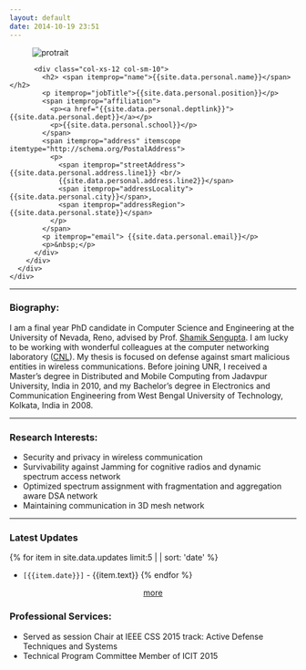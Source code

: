 ```yaml
---
layout: default
date: 2014-10-19 23:51
---
```



<div itemscope itemtype="http://schema.org/Person" >
  <div class="row">
  <div class="col-xs-12 col-sm-3 text-center">
    <figure>
      <img src="/assets/images/protrait2.png" alt="protrait" class=" img-responsive">
    </figure>
  </div>
    <div class="col-sm-9">
      <div class="profile">
        <div class="col-sm-12">

          <div class="col-xs-12 col-sm-10">
            <h2> <span itemprop="name">{{site.data.personal.name}}</span></h2>
            <p itemprop="jobTitle">{{site.data.personal.position}}</p>
            <span itemprop="affiliation">
              <p><a href="{{site.data.personal.deptlink}}">{{site.data.personal.dept}}</a></p>
              <p>{{site.data.personal.school}}</p>
            </span>
            <span itemprop="address" itemscope itemtype="http://schema.org/PostalAddress">
              <p>
                <span itemprop="streetAddress">{{site.data.personal.address.line1}} <br/>
                {{site.data.personal.address.line2}}</span>
                <span itemprop="addressLocality">{{site.data.personal.city}}</span>,
                <span itemprop="addressRegion">{{site.data.personal.state}}</span>
              </p>
            </span>
            <p itemprop="email"> {{site.data.personal.email}}</p>
            <p>&nbsp;</p>
          </div>
        </div>
      </div>
    </div>
  </div>
</div>

----------------------------------

### Biography:

I am a final year PhD candidate in Computer Science and Engineering at the University of Nevada, Reno, advised by Prof. [Shamik Sengupta](http://www.cse.unr.edu/~shamik/). I am lucky to be working with wonderful colleagues at the computer networking laboratory ([CNL](http://cnl.cse.unr.edu)). My thesis is focused on defense against smart malicious entities in wireless communications. Before joining UNR, I received a Master’s degree in Distributed and Mobile Computing from Jadavpur University, India in 2010, and my Bachelor’s degree in Electronics and Communication Engineering from West Bengal University of Technology, Kolkata, India in 2008.

___________________________________

### Research Interests:
- Security and privacy in wireless communication
- Survivability against Jamming for cognitive radios and dynamic spectrum access network
- Optimized spectrum assignment with fragmentation and aggregation aware DSA network
- Maintaining communication in 3D mesh network

----------------------------------

### Latest Updates

{% for item in site.data.updates limit:5 | | sort: 'date' %}
- `[{{item.date}}]` - {{item.text}}
{% endfor %}

<div style="text-align:center;"><a href="/updates">more</a></div>

### Professional Services:
- Served as session Chair at IEEE CSS 2015 track: Active Defense Techniques and Systems
- Technical Program Committee Member of ICIT 2015
